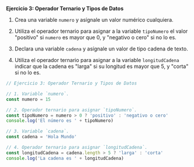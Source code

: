 **Ejercicio 3: Operador Ternario y Tipos de Datos**

1. Crea una variable `numero` y asígnale un valor numérico cualquiera.

2. Utiliza el operador ternario para asignar a la variable `tipoNumero` el valor "positivo" si `numero` es mayor que 0, y "negativo o cero" si no lo es.

3. Declara una variable `cadena` y asígnale un valor de tipo cadena de texto.

4. Utiliza el operador ternario para asignar a la variable `longitudCadena` indicar que la cadena es "larga" si su longitud es mayor que 5, y "corta" si no lo es.

```javascript
// Ejercicio 3: Operador Ternario y Tipos de Datos

// 1. Variable `numero`.
const numero = 15

// 2. Operador ternario para asignar `tipoNumero`.
const tipoNumero = numero > 0 ? 'positivo' : 'negativo o cero'
console.log('El número es ' + tipoNumero)

// 3. Variable `cadena`.
const cadena = 'Hola Mundo'

// 4. Operador ternario para asignar `longitudCadena`.
const longitudCadena = cadena.length > 5 ? 'larga' : 'corta'
console.log('La cadena es ' + longitudCadena)

